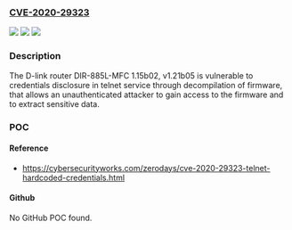 ### [CVE-2020-29323](https://cve.mitre.org/cgi-bin/cvename.cgi?name=CVE-2020-29323)
![](https://img.shields.io/static/v1?label=Product&message=D-Link%20Router%20DIR-885L-MFC&color=blue)
![](https://img.shields.io/static/v1?label=Version&message=n%2Fa&color=blue)
![](https://img.shields.io/static/v1?label=Vulnerability&message=Hardcoded%20Credentials&color=brighgreen)

### Description

The D-link router DIR-885L-MFC 1.15b02, v1.21b05 is vulnerable to credentials disclosure in telnet service through decompilation of firmware, that allows an unauthenticated attacker to gain access to the firmware and to extract sensitive data.

### POC

#### Reference
- https://cybersecurityworks.com/zerodays/cve-2020-29323-telnet-hardcoded-credentials.html

#### Github
No GitHub POC found.

